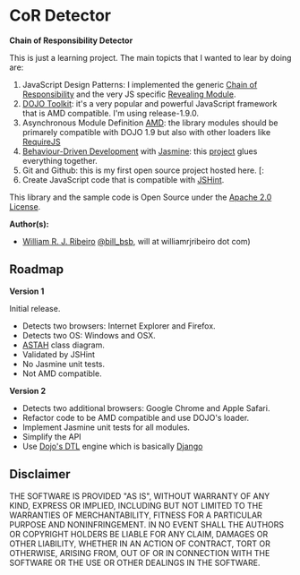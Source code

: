 # CoR Detector

**Chain of Responsibility Detector**

This is just a learning project. The main topicts that I wanted to lear by doing are:

1. JavaScript Design Patterns: I implemented the generic [Chain of Responsibility](http://www.as3dp.com/2012/01/from-actionscript-3-0-to-javascript-chain-of-responsibility-part-ii-the-help-desk/) and the very JS specific [Revealing Module](http://weblogs.asp.net/dwahlin/archive/2011/08/02/techniques-strategies-and-patterns-for-structuring-javascript-code-revealing-module-pattern.aspx).
2. [DOJO Toolkit](http://dojotoolkit.org/): it's a very popular and powerful JavaScript framework that is AMD compatible. I'm using release-1.9.0.
3. Asynchronous Module Definition [AMD](https://github.com/amdjs/amdjs-api/wiki/AMD): the library modules should be primarely compatible with DOJO 1.9 but also with other loaders like [RequireJS](http://requirejs.org/)
4. [Behaviour-Driven Development](http://behaviour-driven.org/Introduction) with [Jasmine](https://github.com/pivotal/jasmine/wiki): this [project](https://github.com/podefr/jasmine-reqjs-jstd) glues everything together.
5. Git and Github: this is my first open source project hosted here. [:
6. Create JavaScript code that is compatible with [JSHint](http://www.jshint.com).

This library and the sample code is Open Source under the [Apache 2.0 License](http://www.apache.org/licenses/LICENSE-2.0.html).

**Author(s):**

* [William R. J. Ribeiro](https://github.com/williamrjribeiro) [@bill_bsb](http://twitter.com/bill_bsb), will at williamrjribeiro dot com)

## Roadmap
**Version 1**

Initial release.

- Detects two browsers: Internet Explorer and Firefox.
- Detects two OS: Windows and OSX.
- [ASTAH](http://astah.net/editions/community) class diagram.
- Validated by JSHint
- No Jasmine unit tests.
- Not AMD compatible.

**Version 2**

- Detects two additional browsers: Google Chrome and Apple Safari.
- Refactor code to be AMD compatible and use DOJO's loader.
- Implement Jasmine unit tests for all modules.
- Simplify the API
- Use [Dojo's DTL](http://dojotoolkit.org/reference-guide/1.9/dojox/dtl.html#dojox-dtl) engine which is basically [Django](https://docs.djangoproject.com/en/1.2/topics/templates/)

## Disclaimer

THE SOFTWARE IS PROVIDED "AS IS", WITHOUT WARRANTY OF ANY KIND, EXPRESS OR IMPLIED, INCLUDING BUT NOT LIMITED TO THE WARRANTIES OF MERCHANTABILITY, FITNESS FOR A PARTICULAR PURPOSE AND NONINFRINGEMENT. IN NO EVENT SHALL THE AUTHORS OR COPYRIGHT HOLDERS BE LIABLE FOR ANY CLAIM, DAMAGES OR OTHER LIABILITY, WHETHER IN AN ACTION OF CONTRACT, TORT OR OTHERWISE, ARISING FROM, OUT OF OR IN CONNECTION WITH THE SOFTWARE OR THE USE OR OTHER DEALINGS IN THE SOFTWARE.


